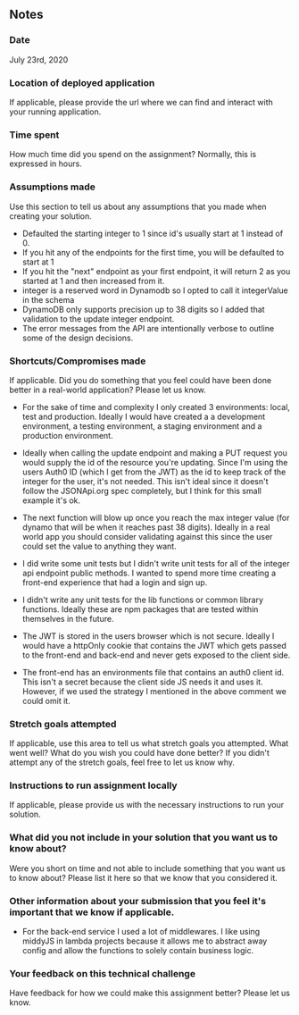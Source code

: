## Notes

### Date

July 23rd, 2020

### Location of deployed application

If applicable, please provide the url where we can find and interact with your running application.

### Time spent

How much time did you spend on the assignment? Normally, this is expressed in hours.

### Assumptions made

Use this section to tell us about any assumptions that you made when creating your solution.

- Defaulted the starting integer to 1 since id's usually start at 1 instead of 0.
- If you hit any of the endpoints for the first time, you will be defaulted to start at 1
- If you hit the "next" endpoint as your first endpoint, it will return 2 as you started at 1 and then increased from it.
- integer is a reserved word in Dynamodb so I opted to call it integerValue in the schema
- DynamoDB only supports precision up to 38 digits so I added that validation to the update integer endpoint.
- The error messages from the API are intentionally verbose to outline some of the design decisions.

### Shortcuts/Compromises made

If applicable. Did you do something that you feel could have been done better in a real-world application? Please
let us know.

- For the sake of time and complexity I only created 3 environments: local, test and production. Ideally I would have created a a development environment, a testing environment, a staging environment and a production environment.

- Ideally when calling the update endpoint and making a PUT request you would supply the id of the resource you're updating. Since I'm using the users Auth0 ID (which I get from the JWT) as the id to keep track of the integer for the user, it's not needed. This isn't ideal since it doesn't follow the JSONApi.org spec completely, but I think for this small example it's ok.

- The next function will blow up once you reach the max integer value (for dynamo that will be when it reaches past 38 digits). Ideally in a real world app you should consider validating against this since the user could set the value to anything they want.

- I did write some unit tests but I didn't write unit tests for all of the integer api endpoint public methods. I wanted to spend more time creating a front-end experience that had a login and sign up.

- I didn't write any unit tests for the lib functions or common library functions. Ideally these are npm packages that are tested within themselves in the future.

- The JWT is stored in the users browser which is not secure. Ideally I would have a httpOnly cookie that contains the JWT which gets passed to the front-end and back-end and never gets exposed to the client side.

- The front-end has an environments file that contains an auth0 client id. This isn't a secret because the client side JS needs it and uses it. However, if we used the strategy I mentioned in the above comment we could omit it.

### Stretch goals attempted

If applicable, use this area to tell us what stretch goals you attempted. What went well? What do you wish you
could have done better? If you didn't attempt any of the stretch goals, feel free to let us know why.

### Instructions to run assignment locally

If applicable, please provide us with the necessary instructions to run your solution.

### What did you not include in your solution that you want us to know about?

Were you short on time and not able to include something that you want us to know
about? Please list it here so that we know that you considered it.

### Other information about your submission that you feel it's important that we know if applicable.

- For the back-end service I used a lot of middlewares. I like using middyJS in lambda projects because it allows me to abstract away config and allow the functions to solely contain business logic.

### Your feedback on this technical challenge

Have feedback for how we could make this assignment better? Please let us know.
